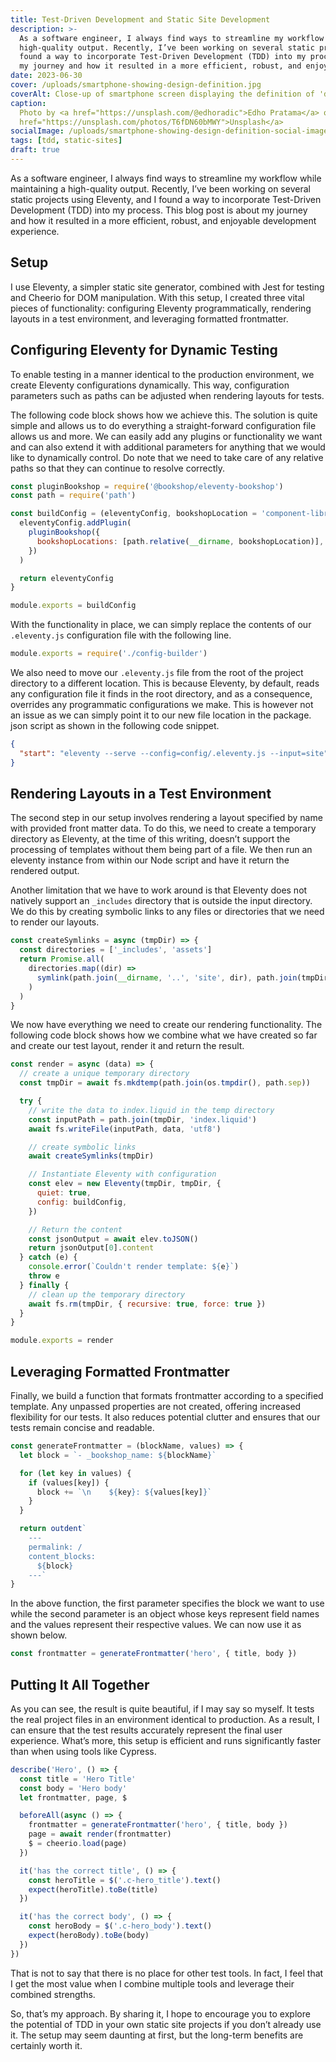 ```yaml
---
title: Test-Driven Development and Static Site Development
description: >-
  As a software engineer, I always find ways to streamline my workflow while maintaining a
  high-quality output. Recently, I’ve been working on several static projects using Eleventy, and I
  found a way to incorporate Test-Driven Development (TDD) into my process. This blog post is about
  my journey and how it resulted in a more efficient, robust, and enjoyable development experience.
date: 2023-06-30
cover: /uploads/smartphone-showing-design-definition.jpg
coverAlt: Close-up of smartphone screen displaying the definition of 'design'
caption:
  Photo by <a href="https://unsplash.com/@edhoradic">Edho Pratama</a> on <a
  href="https://unsplash.com/photos/T6fDN60bMWY">Unsplash</a>
socialImage: /uploads/smartphone-showing-design-definition-social-image.jpg
tags: [tdd, static-sites]
draft: true
---
```


As a software engineer, I always find ways to streamline my workflow while maintaining a
high-quality output. Recently, I’ve been working on several static projects using Eleventy, and I
found a way to incorporate Test-Driven Development (TDD) into my process. This blog post is about my
journey and how it resulted in a more efficient, robust, and enjoyable development experience.

## Setup

I use Eleventy, a simpler static site generator, combined with Jest for testing and Cheerio for DOM
manipulation. With this setup, I created three vital pieces of functionality: configuring Eleventy
programmatically, rendering layouts in a test environment, and leveraging formatted frontmatter.

## Configuring Eleventy for Dynamic Testing

To enable testing in a manner identical to the production environment, we create Eleventy
configurations dynamically. This way, configuration parameters such as paths can be adjusted when
rendering layouts for tests.

The following code block shows how we achieve this. The solution is quite simple and allows us to do
everything a straight-forward configuration file allows us and more. We can easily add any plugins
or functionality we want and can also extend it with additional parameters for anything that we
would like to dynamically control. Do note that we need to take care of any relative paths so that
they can continue to resolve correctly.

```js
const pluginBookshop = require('@bookshop/eleventy-bookshop')
const path = require('path')

const buildConfig = (eleventyConfig, bookshopLocation = 'component-library') => {
  eleventyConfig.addPlugin(
    pluginBookshop({
      bookshopLocations: [path.relative(__dirname, bookshopLocation)],
    })
  )

  return eleventyConfig
}

module.exports = buildConfig
```

With the functionality in place, we can simply replace the contents of our `.eleventy.js`
configuration file with the following line.

```js
module.exports = require('./config-builder')
```

We also need to move our `.eleventy.js` file from the root of the project directory to a different
location. This is because Eleventy, by default, reads any configuration file it finds in the root
directory, and as a consequence, overrides any programmatic configurations we make. This is however
not an issue as we can simply point it to our new file location in the package. json script as shown
in the following code snippet.

```json
{
  "start": "eleventy --serve --config=config/.eleventy.js --input=site"
}
```

## Rendering Layouts in a Test Environment

The second step in our setup involves rendering a layout specified by name with provided front
matter data. To do this, we need to create a temporary directory as Eleventy, at the time of this
writing, doesn’t support the processing of templates without them being part of a file. We then run
an eleventy instance from within our Node script and have it return the rendered output.

Another limitation that we have to work around is that Eleventy does not natively support an
`_includes` directory that is outside the input directory. We do this by creating symbolic links to
any files or directories that we need to render our layouts.

```js
const createSymlinks = async (tmpDir) => {
  const directories = ['_includes', 'assets']
  return Promise.all(
    directories.map((dir) =>
      symlink(path.join(__dirname, '..', 'site', dir), path.join(tmpDir, dir))
    )
  )
}
```

We now have everything we need to create our rendering functionality. The following code block shows
how we combine what we have created so far and create our test layout, render it and return the
result.

```js
const render = async (data) => {
  // create a unique temporary directory
  const tmpDir = await fs.mkdtemp(path.join(os.tmpdir(), path.sep))

  try {
    // write the data to index.liquid in the temp directory
    const inputPath = path.join(tmpDir, 'index.liquid')
    await fs.writeFile(inputPath, data, 'utf8')

    // create symbolic links
    await createSymlinks(tmpDir)

    // Instantiate Eleventy with configuration
    const elev = new Eleventy(tmpDir, tmpDir, {
      quiet: true,
      config: buildConfig,
    })

    // Return the content
    const jsonOutput = await elev.toJSON()
    return jsonOutput[0].content
  } catch (e) {
    console.error(`Couldn't render template: ${e}`)
    throw e
  } finally {
    // clean up the temporary directory
    await fs.rm(tmpDir, { recursive: true, force: true })
  }
}

module.exports = render
```

## Leveraging Formatted Frontmatter

Finally, we build a function that formats frontmatter according to a specified template. Any
unpassed properties are not created, offering increased flexibility for our tests. It also reduces
potential clutter and ensures that our tests remain concise and readable.

```js
const generateFrontmatter = (blockName, values) => {
  let block = `- _bookshop_name: ${blockName}`

  for (let key in values) {
    if (values[key]) {
      block += `\n    ${key}: ${values[key]}`
    }
  }

  return outdent`
    ---
    permalink: /
    content_blocks:
      ${block}
    ---`
}
```

In the above function, the first parameter specifies the block we want to use while the second
parameter is an object whose keys represent field names and the values represent their respective
values. We can now use it as shown below.

```js
const frontmatter = generateFrontmatter('hero', { title, body })
```

## Putting It All Together

As you can see, the result is quite beautiful, if I may say so myself. It tests the real project
files in an environment identical to production. As a result, I can ensure that the test results
accurately represent the final user experience. What’s more, this setup is efficient and runs
significantly faster than when using tools like Cypress.

```js
describe('Hero', () => {
  const title = 'Hero Title'
  const body = 'Hero body'
  let frontmatter, page, $

  beforeAll(async () => {
    frontmatter = generateFrontmatter('hero', { title, body })
    page = await render(frontmatter)
    $ = cheerio.load(page)
  })

  it('has the correct title', () => {
    const heroTitle = $('.c-hero_title').text()
    expect(heroTitle).toBe(title)
  })

  it('has the correct body', () => {
    const heroBody = $('.c-hero_body').text()
    expect(heroBody).toBe(body)
  })
})
```

That is not to say that there is no place for other test tools. In fact, I feel that I get the most
value when I combine multiple tools and leverage their combined strengths.

So, that’s my approach. By sharing it, I hope to encourage you to explore the potential of TDD in
your own static site projects if you don’t already use it. The setup may seem daunting at first, but
the long-term benefits are certainly worth it.
